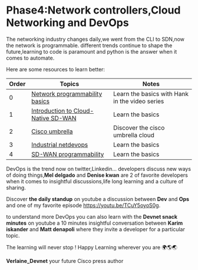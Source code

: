# Phase4:Network controllers,Cloud Networking and DevOps 

The networking industry changes daily,we went from the CLI to SDN,now the network is programmable.
different trends continue to shape the future,learning to code is paramount and python is the answer when it comes to automate.


Here are some resources to learn better:

| Order| Topics                          | Notes |
|-------|---------------------------------|-------------------|
| 0 | [Network programmability basics](https://developer.cisco.com/video/net-prog-basics/)|Learn the basics with Hank in the video series
| 1 | [Introduction to Cloud-Native SD-WAN](https://developer.cisco.com/learning/labs/cn-wan-intro/introduction-to-cloud-native-sd-wan/)|Learn the basics
| 2 | [Cisco umbrella](https://developer.cisco.com/learning/modules/cisco-umbrella/)|Discover the cisco umbrella cloud
| 3 | [Industrial netdevops ](https://developer.cisco.com/learning/modules/industrial-netdevops/iot-industrial-netdevops-introduction/industrial-netdevops-getting-started/)|Learn the basics 
| 4 | [SD-WAN programmability](https://developer.cisco.com/learning/tracks/sd-wan_programmability/)|Learn the basics 

DevOps is the trend now on twitter,Linkedin...
developers discuss new ways of doing things,**Mel delgado** and **Denise kwan** are 2 of favorite developers when it comes to insightful discussions,life long learning and  a culture of sharing.

Discover **the daily standup** on youtube a discussion between **Dev** and **Ops** and one of my favorite episode https://youtu.be/TCuY5oyoS0g.

to understand more DevOps you can also learn with the **Devnet snack minutes** on youtube a 10 minutes insightful conversation between **Karim iskander** and **Matt denapoli** where they invite a developer for a particular topic.


The learning will never stop ! Happy Learning wherever you are 🌍🌎🌏


**Verlaine_Devnet** your future Cisco press author 
